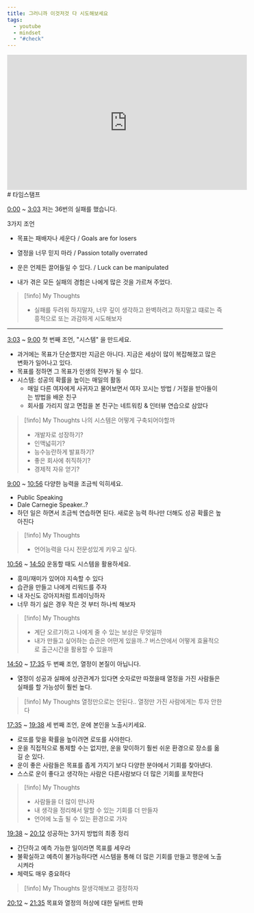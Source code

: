 ```yaml
---
title: 그러니까 이것저것 다 시도해보세요
tags:
  - youtube
  - mindset
  - "#check"
---
```

 
<iframe Width="560" Height="315"  src="https://www.youtube.com/embed/nSQudySPmW4"title="YouTube video player" frameborder="0" allow="accelerometer; autoplay; clipboard-write; encrypted-media; gyroscope; picture-in-picture" allowfullscreen> </iframe>
# 타임스탬프 

[0:00](https://www.youtube.com/watch?v=nSQudySPmW4&t=0s) ~ [3:03](https://www.youtube.com/watch?v=nSQudySPmW4&t=183s) 저는 36번의 실패를 했습니다. 

3가지 조언
- 목표는 패배자나 세운다 / Goals are for losers
- 열정을 너무 믿지 마라 / Passion totally overrated 
- 운은 언제든 끌어들일 수 있다. / Luck can be manipulated

- 내가 겪은 모든 실패의 경험은 나에게 많은 것을 가르쳐 주었다.
> [!info] My Thoughts
> - 실패를 두려워 하지말자, 너무 깊이 생각하고 완벽하려고 하지말고 떄로는 즉흥적으로 또는 과감하게 시도해보자

---- 
[3:03](https://www.youtube.com/watch?v=nSQudySPmW4&t=183s) ~ [9:00](https://www.youtube.com/watch?v=nSQudySPmW4&t=540s) 첫 번째 조언, "시스템" 을 만드세요. 
- 과거에는 목표가 단순했지만 지금은 아니다. 지금은 세상이 많이 복잡해졌고 많은 변화가 일어나고 있다.
- 목표를 정하면 그 목표가 인생의 전부가 될 수 있다.
- 시스템: 성공의 확률을 높이는 매일의 활동  
	- 매일 다른 여자에게 사귀자고 물어보면서 여자 꼬시는 방법 / 거절을 받아들이는 방법을 배운 친구
	- 회사를 가리지 않고 면접을 본 친구는 네트워킹 & 인터뷰 연습으로 삼았다
> [!info] My Thoughts
> 나의 시스템은 어떻게 구축되어야할까
> - 개발자로 성장하기?
> - 인맥넓히기? 
> - 능수능란하게 발표하기?
> - 좋은 회사에 취직하기?
> - 경제적 자유 얻기?


[9:00](https://www.youtube.com/watch?v=nSQudySPmW4&t=540s) ~ [10:56](https://www.youtube.com/watch?v=nSQudySPmW4&t=656s) 다양한 능력을 조금씩 익히세요. 
- Public Speaking 
- Dale Carnegie Speaker..?
- 하던 일은 하면서 조금씩 연습하면 된다. 새로운 능력 하나만 더해도 성공 확률은 높아진다
> [!info] My Thoughts
> - 언어능력을 다시 전문성있게 키우고 싶다.


[10:56](https://www.youtube.com/watch?v=nSQudySPmW4&t=656s) ~ [14:50](https://www.youtube.com/watch?v=nSQudySPmW4&t=890s) 운동할 때도 시스템을 활용하세요. 
- 흥미/재미가 있어야 지속할 수 있다 
- 습관을 만들고 나에게 리워드를 주자 
- 내 자신도 강아지처럼 트레이닝하자 
- 너무 하기 싫은 경우 작은 것 부터 하나씩 해보자 
> [!info] My Thoughts
> - 계단 오르기하고 나에게 줄 수 있는 보상은 무엇일까
> - 내가 만들고 싶어하는 습관은 어떤게 있을까..? 버스안에서 어떻게 효율적으로 출근시간을 활용할 수 있을까


[14:50](https://www.youtube.com/watch?v=nSQudySPmW4&t=890s) ~ [17:35](https://www.youtube.com/watch?v=nSQudySPmW4&t=1055s) 두 번째 조언, 열정이 본질이 아닙니다. 
- 열정이 성공과 실패에 상관관계가 있다면 숫자로만 따졌을때 열정을 가진 사람들은 실패를 할 가능성이 훨씬 높다. 
> [!info] My Thoughts
> 열정만으로는 안된다.. 열정만 가진 사람에게는 투자 안한다


[17:35](https://www.youtube.com/watch?v=nSQudySPmW4&t=1055s) ~ [19:38](https://www.youtube.com/watch?v=nSQudySPmW4&t=1178s) 세 번째 조언, 운에 본인을 노출시키세요. 
- 로또를 맞을 확률을 높이려면 로또를 사야한다.
- 운을 직접적으로 통제할 수는 없지만, 운을 맞이하기 훨씬 쉬운 환경으로 장소를 옮길 순 있다.
- 운이 좋은 사람들은 목표를 좁게 가지기 보다 다양한 분야에서 기회를 찾아낸다.
- 스스로 운이 좋다고 생각하는 사람은 다른사람보다 더 많은 기회를 포착한다
> [!info] My Thoughts
> - 사람들을 더 많이 만나자
> - 내 생각을 정리해서 말할 수 있는 기회를 더 만들자
> - 언어에 노출 될 수 있는 환경으로 가자


[19:38](https://www.youtube.com/watch?v=nSQudySPmW4&t=1178s) ~ [20:12](https://www.youtube.com/watch?v=nSQudySPmW4&t=1212s) 성공하는 3가지 방법의 최종 정리 
- 간단하고 예측 가능한 일이라면 목표를 세우라
- 불확실하고 예측이 불가능하다면 시스템을 통해 더 많은 기회를 만들고 행운에 노출시켜라
- 체력도 매우 중요하다
> [!info] My Thoughts
> 잘생각해보고 결정하자


[20:12](https://www.youtube.com/watch?v=nSQudySPmW4&t=1212s) ~ [21:35](https://www.youtube.com/watch?v=nSQudySPmW4&t=1295s) 목표와 열정의 허상에 대한 딜버트 만화
